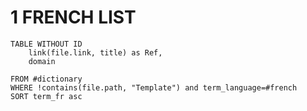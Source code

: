 
# 1	FRENCH LIST
```dataview
TABLE WITHOUT ID
	link(file.link, title) as Ref,
	domain
	
FROM #dictionary 
WHERE !contains(file.path, "Template") and term_language=#french
SORT term_fr asc
```

